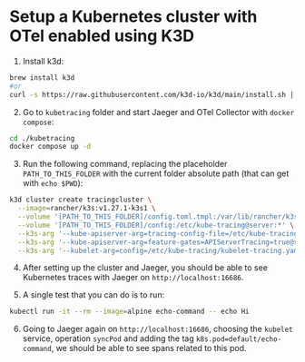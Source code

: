 # Setup a Kubernetes cluster with OTel enabled using K3D

1. Install k3d:

```sh
brew install k3d
#or
curl -s https://raw.githubusercontent.com/k3d-io/k3d/main/install.sh | bash
```

2. Go to `kubetracing` folder and start Jaeger and OTel Collector with `docker compose`:

```sh
cd ./kubetracing
docker compose up -d
```

3. Run the following command, replacing the placeholder `PATH_TO_THIS_FOLDER` with the current folder absolute path (that can get with `echo $PWD`):
```sh
k3d cluster create tracingcluster \
  --image=rancher/k3s:v1.27.1-k3s1 \
  --volume '[PATH_TO_THIS_FOLDER]/config.toml.tmpl:/var/lib/rancher/k3s/agent/etc/containerd/config.toml.tmpl@server:*' \
  --volume '[PATH_TO_THIS_FOLDER]/config:/etc/kube-tracing@server:*' \
  --k3s-arg '--kube-apiserver-arg=tracing-config-file=/etc/kube-tracing/apiserver-tracing.yaml@server:*' \
  --k3s-arg '--kube-apiserver-arg=feature-gates=APIServerTracing=true@server:*' \
  --k3s-arg '--kubelet-arg=config=/etc/kube-tracing/kubelet-tracing.yaml@server:*'
```

4. After setting up the cluster and Jaeger, you should be able to see Kubernetes traces with Jaeger on `http://localhost:16686`.

5. A single test that you can do is to run: 

```sh
kubectl run -it --rm --image=alpine echo-command -- echo Hi
```

6. Going to Jaeger again on `http://localhost:16686`, choosing the `kubelet` service, operation `syncPod` and adding the tag `k8s.pod=default/echo-command`, we should be able to see spans related to this pod.

